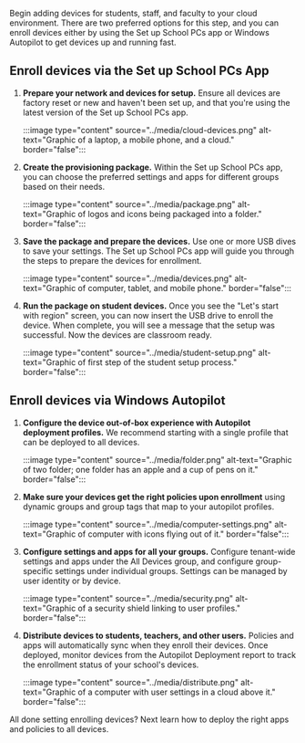 Begin adding devices for students, staff, and faculty to your cloud environment. There are two preferred options for this step, and you can enroll devices either by using the Set up School PCs app or Windows Autopilot to get devices up and running fast.

## Enroll devices via the Set up School PCs App

1. **Prepare your network and devices for setup.** Ensure all devices are factory reset or new and haven't been set up, and that you're using the latest version of the Set up School PCs app.

   :::image type="content" source="../media/cloud-devices.png" alt-text="Graphic of a laptop, a mobile phone, and a cloud." border="false":::

2. **Create the provisioning package.** Within the Set up School PCs app, you can choose the preferred settings and apps for different groups based on their needs.

   :::image type="content" source="../media/package.png" alt-text="Graphic of logos and icons being packaged into a folder." border="false":::

3. **Save the package and prepare the devices.** Use one or more USB dives to save your settings. The Set up School PCs app will guide you through the steps to prepare the devices for enrollment.

   :::image type="content" source="../media/devices.png" alt-text="Graphic of computer, tablet, and mobile phone." border="false":::

4. **Run the package on student devices.** Once you see the "Let's start with region" screen, you can now insert the USB drive to enroll the device. When complete, you will see a message that the setup was successful. Now the devices are classroom ready.

   :::image type="content" source="../media/student-setup.png" alt-text="Graphic of first step of the student setup process." border="false":::

## Enroll devices via Windows Autopilot

1. **Configure the device out-of-box experience with Autopilot deployment profiles.** We recommend starting with a single profile that can be deployed to all devices.

    :::image type="content" source="../media/folder.png" alt-text="Graphic of two folder; one folder has an apple and a cup of pens on it." border="false":::

2. **Make sure your devices get the right policies upon enrollment** using dynamic groups and group tags that map to your autopilot profiles.

   :::image type="content" source="../media/computer-settings.png" alt-text="Graphic of computer with icons flying out of it." border="false":::

3. **Configure settings and apps for all your groups.** Configure tenant-wide settings and apps under the All Devices group, and configure group-specific settings under individual groups. Settings can be managed by user identity or by device.

   :::image type="content" source="../media/security.png" alt-text="Graphic of a security shield linking to user profiles." border="false":::

4. **Distribute devices to students, teachers, and other users.** Policies and apps will automatically sync when they enroll their devices. Once deployed, monitor devices from the Autopilot Deployment report to track the enrollment status of your school's devices.

   :::image type="content" source="../media/distribute.png" alt-text="Graphic of a computer with user settings in a cloud above it." border="false":::

All done setting enrolling devices? Next learn how to deploy the right apps and policies to all devices.

